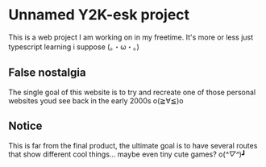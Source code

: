 # Unnamed Y2K-esk project
This is a web project I am working on in my freetime.
It's more or less just typescript learning i suppose (。・ω・。)

## False nostalgia
The single goal of this website is to try and recreate one of those personal websites youd see back in the early 2000s o(≧∀≦)o

## Notice 
This is far from the final product, the ultimate goal is to have several routes that show different cool things... maybe even tiny cute games? o(*^▽^*)┛
